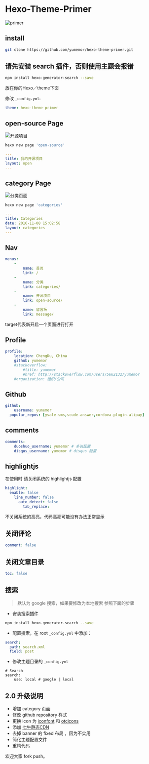 # Hexo-Theme-Primer

![primer](http://oct8d1mqf.bkt.clouddn.com/2016-11-08-5368F973-375A-4871-A7BE-0112F303F884.png)

## install

``` bash
git clone https://github.com/yumemor/hexo-theme-primer.git
```

## 请先安装 search 插件，否则使用主题会报错

``` bash
npm install hexo-generator-search --save
```

放在你的Hexo／theme下面

修改 `_config.yml`:

``` yaml
theme: hexo-theme-primer
```

## open-source Page

![开源项目](http://oct8d1mqf.bkt.clouddn.com/2016-11-08-20%3A18%3A55.jpg)

``` bash
hexo new page 'open-source'
```

``` yaml
---
title: 我的开源项目
layout: open
---

```

## category Page

![分类页面](http://oct8d1mqf.bkt.clouddn.com/2016-11-08-20%3A20%3A08.jpg)

``` bash
hexo new page 'categories'
```

``` yaml
---
title: Categories
date: 2016-11-08 15:02:58
layout: categories
---
```

## Nav

``` yaml
menus:
	- 
		name: 首页
		link: /
	- 
		name: 分类
		link: categories/
	- 
		name: 开源项目
		link: open-source/
	- 
		name: 留言板
		link: message/
```
target代表新开启一个页面进行打开

## Profile

```yaml
profile:
	location: ChengDu, China
	github: yumemor
	#stackoverflow: 
		#title: yumemor
		#href: http://stackoverflow.com/users/5662132/yumemor
	#organization: 组织/公司
```
## Github
``` yaml
github: 
	username: yumemor
  popular_repos: [ysale-sms,scude-answer,cordova-plugin-alipay]
```

## comments
```yaml
comments:
	duoshuo_username: yumemor # 多说配置
	disqus_username: yumemor # disqus 配置

```
## highlightjs
在使用时 请关闭系统的 highlightjs 配置
``` yaml
highlight:
  enable: false
    line_number: false
      auto_detect: false
        tab_replace:
```
不关闭系统的高亮，代码高亮可能没有办法正常显示

## 关闭评论

``` yaml
comment: false
```

## 关闭文章目录

``` yaml
toc: false
```

## 搜索

> 默认为 google 搜索，如果要修改为本地搜索 参照下面的步骤

- 安装搜索插件

``` bash
npm install hexo-generator-search --save
```

- 配置搜索，在 root `_config.yml` 中添加：
``` yaml
search:
  path: search.xml
  field: post
```

- 修改主题目录的 `_config.yml`

```
# Search 
search:
    use: local # google | local
```

## 2.0 升级说明

- 增加 category 页面
- 修改 github repository 样式
- 更换 icon 为 [iconfont](http://www.iconfont.cn) 和 [otcicons](https://otcicons.github.com)
- 添加 [七牛静态CDN](https://staticfile.org/)
- 去掉 banner 的 fixed 布局 ，因为不实用
- 简化主题配置文件
- 重构代码

欢迎大家 fork push。


